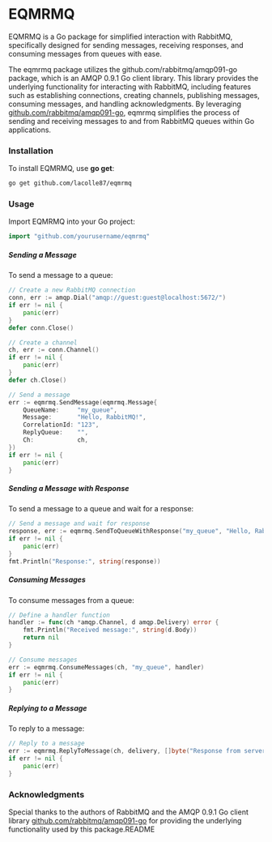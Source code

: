 # EQMRMQ
EQMRMQ is a Go package for simplified interaction with RabbitMQ, specifically designed for sending messages, receiving responses, and consuming messages from queues with ease.

The eqmrmq package utilizes the github.com/rabbitmq/amqp091-go package, which is an AMQP 0.9.1 Go client library. This library provides the underlying functionality for interacting with RabbitMQ, including features such as establishing connections, creating channels, publishing messages, consuming messages, and handling acknowledgments. By leveraging [github.com/rabbitmq/amqp091-go](github.com/rabbitmq/amqp091-go), eqmrmq simplifies the process of sending and receiving messages to and from RabbitMQ queues within Go applications.

### Installation
To install EQMRMQ, use **go get**:
```bash
go get github.com/lacolle87/eqmrmq
```

### Usage
Import EQMRMQ into your Go project:

```go
import "github.com/yourusername/eqmrmq"
```

##### Sending a Message
To send a message to a queue:

```go
// Create a new RabbitMQ connection
conn, err := amqp.Dial("amqp://guest:guest@localhost:5672/")
if err != nil {
    panic(err)
}
defer conn.Close()

// Create a channel
ch, err := conn.Channel()
if err != nil {
    panic(err)
}
defer ch.Close()

// Send a message
err := eqmrmq.SendMessage(eqmrmq.Message{
    QueueName:     "my_queue",
    Message:       "Hello, RabbitMQ!",
    CorrelationId: "123",
    ReplyQueue:    "",
    Ch:            ch,
})
if err != nil {
    panic(err)
}
```

##### Sending a Message with Response
To send a message to a queue and wait for a response:

```go
// Send a message and wait for response
response, err := eqmrmq.SendToQueueWithResponse("my_queue", "Hello, RabbitMQ!", ch)
if err != nil {
    panic(err)
}
fmt.Println("Response:", string(response))
```
##### Consuming Messages
To consume messages from a queue:

```go
// Define a handler function
handler := func(ch *amqp.Channel, d amqp.Delivery) error {
    fmt.Println("Received message:", string(d.Body))
    return nil
}

// Consume messages
err := eqmrmq.ConsumeMessages(ch, "my_queue", handler)
if err != nil {
    panic(err)
}
```

##### Replying to a Message
To reply to a message:

```go
// Reply to a message
err := eqmrmq.ReplyToMessage(ch, delivery, []byte("Response from server"))
if err != nil {
    panic(err)
}
```

### Acknowledgments
Special thanks to the authors of RabbitMQ and the AMQP 0.9.1 Go client library [github.com/rabbitmq/amqp091-go](github.com/rabbitmq/amqp091-go) for providing the underlying functionality used by this package.README
